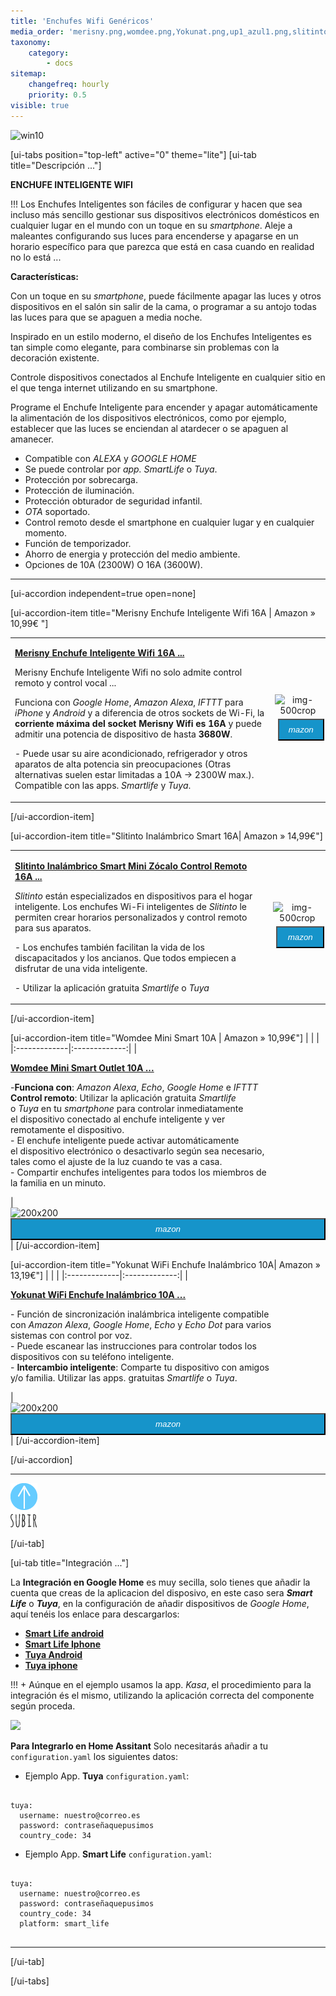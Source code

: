 ```yaml
---
title: 'Enchufes Wifi Genéricos'
media_order: 'merisny.png,womdee.png,Yokunat.png,up1_azul1.png,slitinto.png,integracion_google_home.gif'
taxonomy:
    category:
        - docs
sitemap:
    changefreq: hourly
    priority: 0.5
visible: true
---
```


![win10](image://os-compat.png)

[ui-tabs position="top-left" active="0" theme="lite"]
[ui-tab title="Descripción ..."]

**ENCHUFE INTELIGENTE WIFI**

!!! Los Enchufes Inteligentes son fáciles de configurar y hacen que sea incluso más sencillo gestionar sus dispositivos electrónicos domésticos en cualquier lugar en el mundo con un toque en su _smartphone_. Aleje a maleantes configurando sus luces para encenderse y apagarse en un horario específico para que parezca que está en casa cuando en realidad no lo está ...

**Características:**

Con un toque en su _smartphone_, puede fácilmente apagar las luces y otros dispositivos en el salón sin salir de la cama, o programar a su antojo todas las luces para que se apaguen a media noche.

Inspirado en un estilo moderno, el diseño de los Enchufes Inteligentes es tan simple como elegante, para combinarse sin problemas con la decoración existente.

Controle dispositivos conectados al Enchufe Inteligente en cualquier sitio en el que tenga internet utilizando en su smartphone.

Programe el Enchufe Inteligente para encender y apagar automáticamente la alimentación de los dispositivos electrónicos, como por ejemplo, establecer que las luces se enciendan al atardecer o se apaguen al amanecer.

- Compatible con _ALEXA_ y _GOOGLE HOME_
- Se puede controlar por _app._ _SmartLife_ o _Tuya_.
- Protección por sobrecarga.
- Protección de iluminación.
- Protección obturador de seguridad infantil.
- _OTA_ soportado.
- Control remoto desde el smartphone en cualquier lugar y en cualquier momento.
- Función de temporizador.
- Ahorro de energia y protección del medio ambiente.
- Opciones de 10A (2300W) O 16A (3600W).


---

[ui-accordion independent=true open=none]

[ui-accordion-item title="Merisny Enchufe Inteligente Wifi 16A | Amazon » 10,99€ "]

|  |  |
|:------|:-----------------------:|
| <p>[**Merisny Enchufe Inteligente Wifi 16A ...**](https://amzn.to/2YM5Rfb)</p><p>Merisny Enchufe Inteligente Wifi no solo admite control remoto y control vocal ...</p><p>Funciona con _Google Home_, _Amazon Alexa_, _IFTTT_ para _iPhone_ y _Android_ y a diferencia de otros sockets de Wi-Fi, la **corriente máxima del socket Merisny Wifi es 16A** y puede admitir una potencia de dispositivo de hasta **3680W**.</p><p>- Puede usar su aire acondicionado, refrigerador y otros aparatos de alta potencia sin preocupaciones (Otras alternativas suelen estar limitadas a 10A -> 2300W max.). Compatible con las apps. _Smartlife_ y _Tuya_.</p> | <div> ![img-500crop][amzn-merisny] </div> <div> <a href="https://amzn.to/2YM5Rfb" alt="amazon-link" target="_blank"><button type="button" style="color:#fff;background-color:#1694CA;width:100%;height:35px;margin:5px;"><i class="fa fa-amazon fa-lg">mazon</i></button></a> </div> |

[/ui-accordion-item]

[ui-accordion-item title="Slitinto Inalámbrico Smart 16A| Amazon » 14,99€"]

|  |  |
|:------|:-----------------------:|
| <p>[**Slitinto Inalámbrico Smart Mini Zócalo Control Remoto 16A ...**](https://amzn.to/2QhIabH)</p> <p>_Slitinto_ están especializados en dispositivos para el hogar inteligente. Los enchufes Wi-Fi inteligentes de _Slitinto_ le permiten crear horarios personalizados y control remoto para sus aparatos. </p><p>- Los enchufes también facilitan la vida de los discapacitados y los ancianos. Que todos empiecen a disfrutar de una vida inteligente.</p> <p>- Utilizar la aplicación gratuita _Smartlife_ o _Tuya_</p> | <div> ![img-500crop][amzn-slitinto] </div> <div> <a href="https://amzn.to/2QhIabH" alt="amazon-link" target="_blank"><button type="button" style="color:#fff;background-color:#1694CA;width:100%;height:35px;margin:5px;"><i class="fa fa-amazon fa-lg">mazon</i></button></a> </div> |

[/ui-accordion-item]     
    
[ui-accordion-item title="Womdee Mini Smart 10A | Amazon » 10,99€"]
|  |  |
|:-------------|:-------------:|
| <p>[**Womdee Mini Smart Outlet 10A ...**](https://amzn.to/2VXZ1GB)</p><p>-**Funciona con**: _Amazon Alexa_, _Echo_, _Google Home_ e _IFTTT_<br />**Control remoto**: Utilizar la aplicación gratuita _Smartlife_<br />o _Tuya_ en tu _smartphone_ para controlar inmediatamente<br />el dispositivo conectado al enchufe inteligente y ver<br />remotamente el dispositivo.<br />- El enchufe inteligente puede activar automáticamente<br />el dispositivo electrónico o desactivarlo según sea necesario,<br /> tales como el ajuste de la luz cuando te vas a casa.<br />- Compartir enchufes inteligentes para todos los miembros de<br /> la familia en un minuto.</p> | <div> ![200x200][amzn-womdee] <a href="https://amzn.to/2VXZ1GB" alt="amazon-link" target="_blank"><button type="button" style="color:#fff;background-color:#1694CA;width:100%;height:35px;"><i class="fa fa-amazon">mazon</i></button></a> </div> |
[/ui-accordion-item]

[ui-accordion-item title="Yokunat WiFi Enchufe Inalámbrico 10A| Amazon » 13,19€"]
|  |  |
|:-------------|:-------------:|
| <p>[**Yokunat WiFi Enchufe Inalámbrico 10A ...**](https://amzn.to/2EsbFmi)</p><p>- Función de sincronización inalámbrica inteligente compatible<br />con _Amazon Alexa_, _Google Home_, _Echo_ y _Echo Dot_ para varios<br />sistemas con control por voz.<br />- Puede escanear las instrucciones para controlar todos los<br />dispositivos con su teléfono inteligente.<br />- **Intercambio inteligente**: Comparte tu dispositivo con amigos<br /> y/o familia. Utilizar las apps. gratuitas _Smartlife_ o _Tuya_.</p> | <div> ![200x200][amzn-yokunat] <a href="https://amzn.to/2EsbFmi" alt="amazon-link" target="_blank"><button type="button" style="color:#fff;background-color:#1694CA;width:100%;height:35px;"><i class="fa fa-amazon">mazon</i></button></a> </div> |
[/ui-accordion-item]
    
[/ui-accordion]

<!--- REFERENCIA A IMAGENES AL PIE DEl ARTÍCULO --->

[amzn-merisny]: user://pages/03.enchufes-Inteligentes/04.enchufes-wifi-genericos/merisny.png?lightbox=1024&cropResize=500,500
[amzn-womdee]: user://pages/03.enchufes-Inteligentes/04.enchufes-wifi-genericos/womdee.png?lightbox=1024&cropResize=200,200
[amzn-yokunat]: user://pages/03.enchufes-Inteligentes/04.enchufes-wifi-genericos/Yokunat.png?lightbox=1024&cropResize=200,200
[amzn-slitinto]: user://pages/03.enchufes-Inteligentes/04.enchufes-wifi-genericos/slitinto.png?lightbox=1024&cropResize=500,500

---

[![](up1_azul1.png)](# "Volver al Inicio")

[/ui-tab]

[ui-tab title="Integración ..."]

La **Integración en Google Home** es muy secilla, solo tienes que añadir la cuenta que creas de la aplicacion del disposivo, en este caso sera **_Smart Life_**  o  **_Tuya_**,  en la configuración de añadir dispositivos de _Google Home_, aquí tenéis los enlace para descargarlos:
 * [**Smart Life android**](http://bit.ly/2JnEUtN)
 * [**Smart Life Iphone**](https://apple.co/2DVyRsK)
 * [**Tuya Android**](http://bit.ly/2ZYql5T)
 * [**Tuya iphone**](https://apple.co/2vIrNeD)

!!! + Aúnque en el ejemplo usamos la app. _Kasa_, el procedimiento para la integración és el mismo, utilizando la aplicación correcta del componente según proceda.

![](integracion_google_home.gif)

**Para Integrarlo en Home Assitant**
Solo necesitarás añadir a tu `configuration.yaml` los siguientes datos:

+ Ejemplo  App. **Tuya** `configuration.yaml`:

```text

tuya:
  username: nuestro@correo.es
  password: contraseñaquepusimos
  country_code: 34 

```
+ Ejemplo  App. **Smart Life** `configuration.yaml`:

```text
​
tuya:
  username: nuestro@correo.es
  password: contraseñaquepusimos
  country_code: 34
  platform: smart_life
​
```
---

[/ui-tab]

[/ui-tabs]
